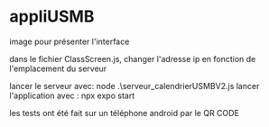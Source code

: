 # appliUSMB

image pour présenter l'interface

dans le fichier ClassScreen.js, changer l'adresse ip en fonction de l'emplacement du serveur

lancer le serveur avec: node .\serveur_calendrierUSMBV2.js
lancer l'application avec : npx expo start

les tests ont été fait sur un téléphone android par le QR CODE